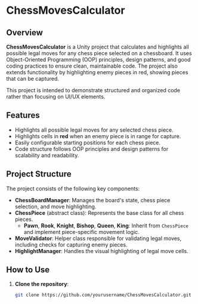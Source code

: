 # ChessMovesCalculator

## Overview

**ChessMovesCalculator** is a Unity project that calculates and highlights all possible legal moves for any chess piece selected on a chessboard. It uses Object-Oriented Programming (OOP) principles, design patterns, and good coding practices to ensure clean, maintainable code. The project also extends functionality by highlighting enemy pieces in red, showing pieces that can be captured.

This project is intended to demonstrate structured and organized code rather than focusing on UI/UX elements.

## Features

- Highlights all possible legal moves for any selected chess piece.
- Highlights cells in **red** when an enemy piece is in range for capture.
- Easily configurable starting positions for each chess piece.
- Code structure follows OOP principles and design patterns for scalability and readability.

## Project Structure

The project consists of the following key components:

- **ChessBoardManager**: Manages the board's state, chess piece selection, and move highlighting.
- **ChessPiece** (abstract class): Represents the base class for all chess pieces.
  - **Pawn**, **Rook**, **Knight**, **Bishop**, **Queen**, **King**: Inherit from `ChessPiece` and implement piece-specific movement logic.
- **MoveValidator**: Helper class responsible for validating legal moves, including checks for capturing enemy pieces.
- **HighlightManager**: Handles the visual highlighting of legal move cells.

## How to Use

1. **Clone the repository**: 
   ```bash
   git clone https://github.com/yourusername/ChessMovesCalculator.git
